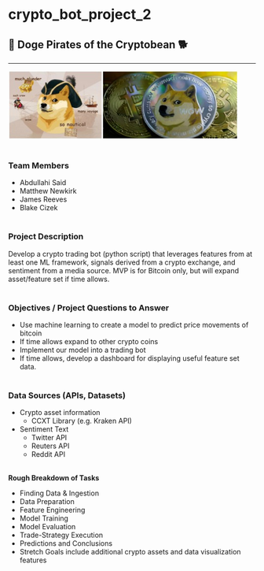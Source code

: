 # crypto_bot_project_2

## :dog: Doge Pirates of the Cryptobean :dog2:
***
![](Images/doge.jpg)
<br><br>

### **Team Members**
* Abdullahi Said 
* Matthew Newkirk
* James Reeves
* Blake Cizek
<br><br>

### **Project Description**
Develop a crypto trading bot (python script) that leverages features from at least one ML framework, signals derived from a crypto exchange, and sentiment from a media source. MVP is for Bitcoin only, but will expand asset/feature set if time allows.
<br><br>

### **Objectives / Project Questions to Answer**
* Use machine learning to create a model to predict price movements of bitcoin
* If time allows expand to other crypto coins
* Implement our model into a trading bot
* If time allows, develop a dashboard for displaying useful feature set data.
<br><br>

### **Data Sources (APIs, Datasets)**
* Crypto asset information
    * CCXT Library (e.g. Kraken API)
* Sentiment Text
    * Twitter API
    * Reuters API
    * Reddit API
<br><br>

**Rough Breakdown of Tasks**
* Finding Data & Ingestion
* Data Preparation
* Feature Engineering
* Model Training
* Model Evaluation
* Trade-Strategy Execution
* Predictions and Conclusions
* Stretch Goals include additional crypto assets and data visualization features
